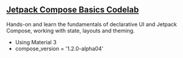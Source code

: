## [Jetpack Compose Basics Codelab](https://developer.android.com/codelabs/jetpack-compose-basics?continue=https%3A%2F%2Fdeveloper.android.com%2Fcourses%2Fpathways%2Fcompose%23codelab-https%3A%2F%2Fdeveloper.android.com%2Fcodelabs%2Fjetpack-compose-basics#0)

Hands-on and learn the fundamentals of declarative UI and Jetpack Compose, working with state, layouts and theming.  

- Using Material 3  
- compose_version = '1.2.0-alpha04'